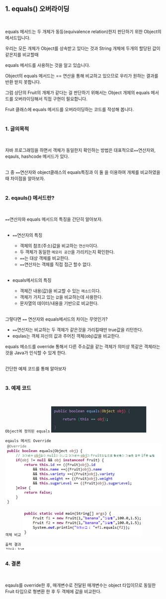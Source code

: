 ## 1. equals() 오버라이딩
<br>

equals 메서드는 두 개체가 동등(equivalence relation)한지 판단하기 위한 Object의 메서드입니다.<br>

우리는 모든 개체가 Object를 상속받고 있다는 것과 String 개체에 두개의 할당된 값이 같은지를 비교할때<br>

 equals 메서드를 사용하는 것을 알고 있습니다.<br>

 Object의 equals 메서드는 == 연산을 통해 비교하고 있으므로 우리가 원하는 결과를 반환 받지 못합니다.<br>

 그럼 상단의 Fruit의 개체가 같다는 걸 판단하기 위해서는 Object 개체의 equals 메서드를 오버라이딩해서 직접 구현이 필요합니다.<br>

Fruit 클래스에 equals 메서드를 오버라이딩하는 코드를 작성해 봅니다.
<br><br>

### 1. 글의목적
<br>

자바 프로그래밍을 하면서 객체가 동일한지 확인하는 방법은 대표적으로`==`연산자와, eqauls, hashcode 메서드가 있다.<br><br>

 그 중 `==`연산자와 object클래스의 equals특징과 이 둘 을 이용하여 개체를 비교하였을때 차이점을 알아보자.
<br><br>

### 2. eqauls() 메서드란?
<br>

`==`연산자와 equals 메서드의 특징을 간단히 알아보자.
<br><br>

+ `==`연산자의 특징
  + 객체의 참조(주소)값을 비교하는 `연산자`이다.
  + 두 객체가 동일한 `메모리 공간`을 가리키는지 확인한다.
  + `==`는 대상 객체를 비교한다.
  + `==`연산자는 객체를 직접 접근 할수 없다.
  <br><br>

+ equals메서드의 특징
  + 객체간 내용(값)을 비교할 수 있는 `메소드`이다.
  + 객체가 가지고 있는 `값`을 비교하는데 사용한다.
  + 문자열의 데이터/내용을 기반으로 비교한다.
  <br><br>

그렇다면 `==` 연산자와 equals메서드의 차이는 무엇인가?
  + `==`연산자는 비교하는 두 객체가 같은것을 가리킬때만 true값을 리턴한다.
  + equlas는 객체 자신의 값과 주어진 객체(obj)값을 비교한다.

equals 메소드를 override 통해서 다른 주소값을 같는 객체가 의미상 똑같은 객체라는 것을 Java가 인식할 수 있게 한다.<br><br>

간단한 예제 코드를 통해 알아보자<br><br>

### 3. 예제 코드
<br>

`Object에 정의된 equals`
<img src="../pictures/1/object.png">
<br>

`eqauls 메서드 Override`
<img src="../pictures/1/1-1.PNG">
<br>

`객체 비교`
<img src="../pictures/1/1-2.PNG">
<br>

`출력 결과`
<img src="../pictures/1/1-3.PNG">
<br>


### 4. 결론
<br>

eqauls를 override한 후, 매개변수로 전달된 매개변수는 object 타입이므로 동일한 Fruit 타입으로 형변환 한 후 두 객체에 값을 비교한다.
<br><br>
